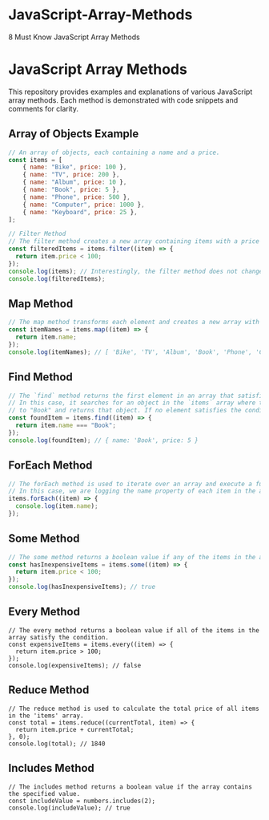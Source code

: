 # JavaScript-Array-Methods
8 Must Know JavaScript Array Methods

# JavaScript Array Methods

This repository provides examples and explanations of various JavaScript array methods. Each method is demonstrated with code snippets and comments for clarity.

## Array of Objects Example

```javascript
// An array of objects, each containing a name and a price.
const items = [
    { name: "Bike", price: 100 },
    { name: "TV", price: 200 },
    { name: "Album", price: 10 },
    { name: "Book", price: 5 },
    { name: "Phone", price: 500 },
    { name: "Computer", price: 1000 },
    { name: "Keyboard", price: 25 },
];

// Filter Method
// The filter method creates a new array containing items with a price less than 100.
const filteredItems = items.filter((item) => {
  return item.price < 100;
});
console.log(items); // Interestingly, the filter method does not change the original array.
console.log(filteredItems);
```
## Map Method
```javascript
// The map method transforms each element and creates a new array with the same length.
const itemNames = items.map((item) => {
  return item.name;
});
console.log(itemNames); // [ 'Bike', 'TV', 'Album', 'Book', 'Phone', 'Computer', 'Keyboard' ]
```
## Find Method
```javascript
// The `find` method returns the first element in an array that satisfies a given condition.
// In this case, it searches for an object in the `items` array where the `name` property is equal
// to "Book" and returns that object. If no element satisfies the condition, `find` returns `undefined`.
const foundItem = items.find((item) => {
  return item.name === "Book";
});
console.log(foundItem); // { name: 'Book', price: 5 }
```
## ForEach Method
```javascript
// The forEach method is used to iterate over an array and execute a function for each element.
// In this case, we are logging the name property of each item in the array to the console.
items.forEach((item) => {
  console.log(item.name);
});
```
## Some Method
```javascript
// The some method returns a boolean value if any of the items in the array satisfy the condition.
const hasInexpensiveItems = items.some((item) => {
  return item.price < 100;
});
console.log(hasInexpensiveItems); // true
```
## Every Method
```javascirpt
// The every method returns a boolean value if all of the items in the array satisfy the condition.
const expensiveItems = items.every((item) => {
  return item.price > 100;
});
console.log(expensiveItems); // false
```
## Reduce Method
```javascirpt
// The reduce method is used to calculate the total price of all items in the 'items' array.
const total = items.reduce((currentTotal, item) => {
  return item.price + currentTotal;
}, 0);
console.log(total); // 1840
```
## Includes Method
```javascirpt
// The includes method returns a boolean value if the array contains the specified value.
const includeValue = numbers.includes(2);
console.log(includeValue); // true
```
